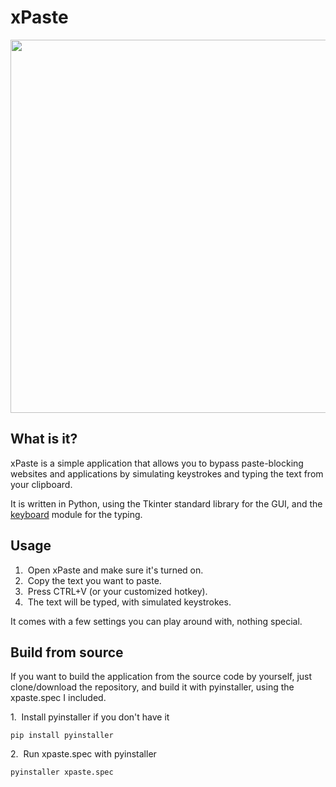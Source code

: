 # xPaste

<img src="https://github.com/diegojgb/xPaste/blob/main/screenshot.png" width="828" height="597">

## What is it?

xPaste is a simple application that allows you to bypass paste-blocking websites and applications by simulating keystrokes and typing the text from your clipboard.

It is written in Python, using the Tkinter standard library for the GUI, and the [keyboard](https://github.com/boppreh/keyboard "https://github.com/boppreh/keyboard") module for the typing.

## Usage
1. &nbsp;Open xPaste and make sure it's turned on.  
2. &nbsp;Copy the text you want to paste.  
3. &nbsp;Press CTRL+V (or your customized hotkey).  
4. &nbsp;The text will be typed, with simulated keystrokes.  

It comes with a few settings you can play around with, nothing special.

## Build from source

If you want to build the application from the source code by yourself, just clone/download the repository, and build it with pyinstaller, using the xpaste.spec I included.

1\. &nbsp;Install pyinstaller if you don't have it

```
pip install pyinstaller
```

2\. &nbsp;Run xpaste.spec with pyinstaller
```
pyinstaller xpaste.spec
```
